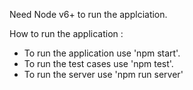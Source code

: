 Need Node v6+ to run the applciation.

How to run the application :
* To run the application use 'npm start'.
* To run the test cases use 'npm test'.
* To run the server use 'npm run server'
